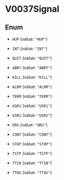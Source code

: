 

# V0037Signal

## Enum


* `HUP` (value: `"HUP"`)

* `INT` (value: `"INT"`)

* `QUIT` (value: `"QUIT"`)

* `ABRT` (value: `"ABRT"`)

* `KILL` (value: `"KILL"`)

* `ALRM` (value: `"ALRM"`)

* `TERM` (value: `"TERM"`)

* `USR1` (value: `"USR1"`)

* `USR2` (value: `"USR2"`)

* `URG` (value: `"URG"`)

* `CONT` (value: `"CONT"`)

* `STOP` (value: `"STOP"`)

* `TSTP` (value: `"TSTP"`)

* `TTIN` (value: `"TTIN"`)

* `TTOU` (value: `"TTOU"`)



